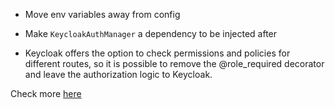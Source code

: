 * Move env variables away from config

* Make `KeycloakAuthManager` a dependency to be injected after

* Keycloak offers the option to check permissions and policies for different routes, 
so it is possible to remove the @role_required decorator and leave the authorization
logic to Keycloak.

Check more [here](https://youtu.be/RupQWmYhrLA?si=29_mmHcoPB9Y3KuF)
